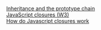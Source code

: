 [Inheritance and the prototype chain](https://developer.mozilla.org/en-US/docs/Web/JavaScript/Inheritance_and_the_prototype_chain)  
[JavaScript closures (W3)](http://www.w3schools.com/js/js_function_closures.asp)  
[How do Javascript closures work](http://stackoverflow.com/questions/111102/how-do-javascript-closures-work)


